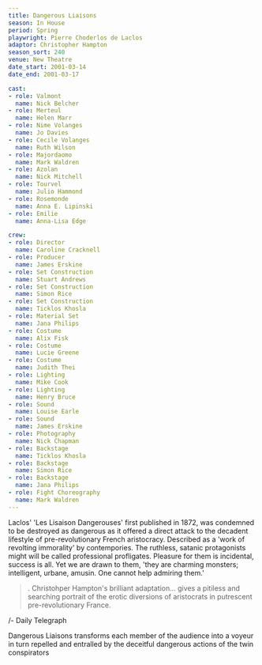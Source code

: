 ```yaml
---
title: Dangerous Liaisons
season: In House
period: Spring
playwright: Pierre Choderlos de Laclos
adaptor: Christopher Hampton
season_sort: 240
venue: New Theatre
date_start: 2001-03-14
date_end: 2001-03-17

cast:
- role: Valmont
  name: Nick Belcher
- role: Merteul
  name: Helen Marr
- role: Nime Volanges
  name: Jo Davies
- role: Cecile Volanges
  name: Ruth Wilson
- role: Majordaomo
  name: Mark Waldren
- role: Azolan
  name: Nick Mitchell
- role: Tourvel
  name: Julio Hammond
- role: Rosemonde
  name: Anna E. Lipinski
- role: Emilie
  name: Anna-Lisa Edge

crew:
- role: Director
  name: Caroline Cracknell
- role: Producer
  name: James Erskine
- role: Set Construction
  name: Stuart Andrews
- role: Set Construction
  name: Simon Rice
- role: Set Construction
  name: Ticklos Khosla
- role: Material Set
  name: Jana Philips
- role: Costume
  name: Alix Fisk
- role: Costume
  name: Lucie Greene
- role: Costume
  name: Judith Thei
- role: Lighting
  name: Mike Cook
- role: Lighting
  name: Henry Bruce
- role: Sound
  name: Louise Earle
- role: Sound
  name: James Erskine
- role: Photography
  name: Nick Chapman
- role: Backstage
  name: Ticklos Khosla
- role: Backstage
  name: Simon Rice
- role: Backstage
  name: Jana Philips
- role: Fight Choreography
  name: Mark Waldren
---
```


Laclos' 'Les Lisaison Dangerouses' first published in 1872, was condemned to be destroyed as dangerous as it offered a direct attack to the decadent lifestyle of pre-revolutionary French aristocracy. Described as a 'work of revolting immorality' by contempories. The ruthless, satanic protagonists might will be called professional profligates. Pleasure for them is incidental, success is all. Yet we are drawn to them, 'they are charming monsters; intelligent, urbane, amusin. One cannot help admiring them.'

>. Christohper Hampton's brilliant adaptation... gives a pitiless and searching portrait of the erotic diversions of aristocrats in putrescent pre-revolutionary France.

/- Daily Telegraph

Dangerous Liaisons transforms each member of the audience into a voyeur in turn repelled and entralled by the deceitful dangerous actions of the twin conspirators
